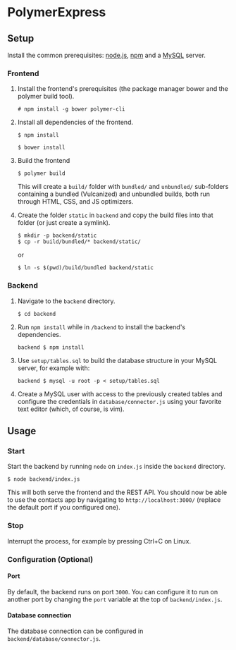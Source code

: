 # PolymerExpress

## Setup

Install the common prerequisites: [node.js](https://nodejs.org/en/), [npm](https://www.npmjs.com/) and a [MySQL](https://www.mysql.com/) server.

### Frontend

1. Install the frontend's prerequisites (the package manager bower and the polymer build tool).

    ```
    # npm install -g bower polymer-cli
    ```

2. Install all dependencies of the frontend.

    ```
    $ npm install
    ```
    ```
    $ bower install
    ```

3. Build the frontend

    ```
    $ polymer build
    ```

    This will create a `build/` folder with `bundled/` and `unbundled/` sub-folders containing a bundled (Vulcanized) and unbundled builds, both run through HTML, CSS, and JS optimizers.

4. Create the folder `static` in `backend` and copy the build files into that folder (or just create a symlink).

    ```
    $ mkdir -p backend/static
    $ cp -r build/bundled/* backend/static/
    ```
    or
    ```
    $ ln -s $(pwd)/build/bundled backend/static
    ```

### Backend

1. Navigate to the `backend` directory.
    ```
    $ cd backend
    ```

2. Run `npm install` while in `/backend` to install the backend's dependencies.
    ```
    backend $ npm install
    ```

3. Use `setup/tables.sql` to build the database structure in your MySQL server, for example with:
    ```
    backend $ mysql -u root -p < setup/tables.sql
    ```

4. Create a MySQL user with access to the previously created tables and configure the credentials in `database/connector.js` using your favorite text editor (which, of course, is vim).

## Usage 
### Start
Start the backend by running `node` on `index.js` inside the `backend` directory.
```
$ node backend/index.js
```
This will both serve the frontend and the REST API.
You should now be able to use the contacts app by navigating to `http://localhost:3000/` (replace the default port if you configured one).

### Stop
Interrupt the process, for example by pressing Ctrl+C on Linux.

### Configuration (Optional)
#### Port
By default, the backend runs on port `3000`. You can configure it to run on another port by changing the `port` variable at the top of `backend/index.js`.

#### Database connection
The database connection can be configured in `backend/database/connector.js`.
